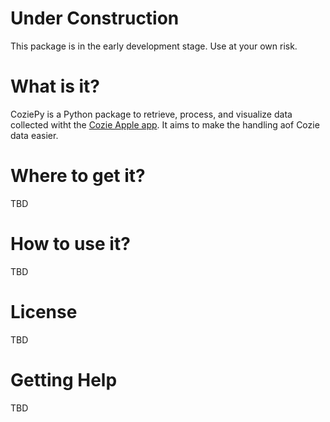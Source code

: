 
# Under Construction 
This package is in the early development stage. Use at your own risk.

# What is it?
CoziePy is a Python package to retrieve, process, and visualize data collected witht the [Cozie Apple app](https://cozie-apple.app/). It aims to make the handling aof Cozie data easier.

# Where to get it?
TBD

# How to use it?
TBD

# License
TBD

# Getting Help
TBD